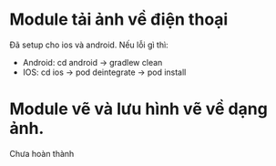 ﻿# Module tải ảnh về điện thoại
 Đã setup cho ios và android. Nếu lỗi gì thì:
- Android: cd android -> gradlew clean
- IOS: cd ios -> pod deintegrate -> pod install
# Module vẽ và lưu hình vẽ về dạng ảnh.
 Chưa hoàn thành
